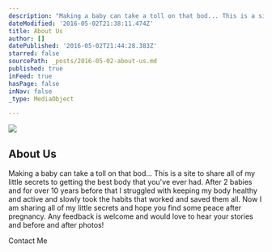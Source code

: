 ```yaml
---
description: "Making a baby can take a toll on that bod... This is a site to share all of my little secrets to getting the best body that you've ever had. After 2 babies and for over 10 years before that I struggled with keeping my body healthy and active and slowly took the habits that worked and saved them all. Now I am sharing all of my little secrets and hope you find some peace after pregnancy. Any feedback is welcome and would love to hear your stories and before and after photos!"
dateModified: '2016-05-02T21:38:11.474Z'
title: About Us
author: []
datePublished: '2016-05-02T21:44:28.383Z'
starred: false
sourcePath: _posts/2016-05-02-about-us.md
published: true
inFeed: true
hasPage: false
inNav: false
_type: MediaObject

---
```

<article style=""><img src="https://s3-us-west-2.amazonaws.com/the-grid-img/p/06ef19fd1a3fde4b6cc3a941b5adec4c70aa0075.png" /><h1>About Us</h1></article>

Making a baby can take a toll on that bod... This is a site to share all of my little secrets to getting the best body that you've ever had. After 2 babies and for over 10 years before that I struggled with keeping my body healthy and active and slowly took the habits that worked and saved them all. Now I am sharing all of my little secrets and hope you find some peace after pregnancy. Any feedback is welcome and would love to hear your stories and before and after photos!

Contact Me